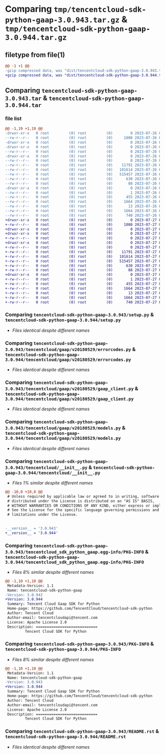 # Comparing `tmp/tencentcloud-sdk-python-gaap-3.0.943.tar.gz` & `tmp/tencentcloud-sdk-python-gaap-3.0.944.tar.gz`

## filetype from file(1)

```diff
@@ -1 +1 @@
-gzip compressed data, was "dist/tencentcloud-sdk-python-gaap-3.0.943.tar", last modified: Wed Jul 26 00:37:53 2023, max compression
+gzip compressed data, was "dist/tencentcloud-sdk-python-gaap-3.0.944.tar", last modified: Thu Jul 27 02:16:09 2023, max compression
```

## Comparing `tencentcloud-sdk-python-gaap-3.0.943.tar` & `tencentcloud-sdk-python-gaap-3.0.944.tar`

### file list

```diff
@@ -1,19 +1,19 @@
-drwxr-xr-x   0 root         (0) root         (0)        0 2023-07-26 00:37:53.000000 tencentcloud-sdk-python-gaap-3.0.943/
--rw-r--r--   0 root         (0) root         (0)     1008 2023-07-26 00:37:53.000000 tencentcloud-sdk-python-gaap-3.0.943/setup.py
-drwxr-xr-x   0 root         (0) root         (0)        0 2023-07-26 00:37:53.000000 tencentcloud-sdk-python-gaap-3.0.943/tencentcloud/
-drwxr-xr-x   0 root         (0) root         (0)        0 2023-07-26 00:37:53.000000 tencentcloud-sdk-python-gaap-3.0.943/tencentcloud/gaap/
--rw-r--r--   0 root         (0) root         (0)        0 2023-07-26 00:37:53.000000 tencentcloud-sdk-python-gaap-3.0.943/tencentcloud/gaap/__init__.py
-drwxr-xr-x   0 root         (0) root         (0)        0 2023-07-26 00:37:53.000000 tencentcloud-sdk-python-gaap-3.0.943/tencentcloud/gaap/v20180529/
--rw-r--r--   0 root         (0) root         (0)        0 2023-07-26 00:37:53.000000 tencentcloud-sdk-python-gaap-3.0.943/tencentcloud/gaap/v20180529/__init__.py
--rw-r--r--   0 root         (0) root         (0)    11791 2023-07-26 00:37:53.000000 tencentcloud-sdk-python-gaap-3.0.943/tencentcloud/gaap/v20180529/errorcodes.py
--rw-r--r--   0 root         (0) root         (0)   101614 2023-07-26 00:37:53.000000 tencentcloud-sdk-python-gaap-3.0.943/tencentcloud/gaap/v20180529/gaap_client.py
--rw-r--r--   0 root         (0) root         (0)   515457 2023-07-26 00:37:53.000000 tencentcloud-sdk-python-gaap-3.0.943/tencentcloud/gaap/v20180529/models.py
--rw-r--r--   0 root         (0) root         (0)      630 2023-07-26 00:37:53.000000 tencentcloud-sdk-python-gaap-3.0.943/tencentcloud/__init__.py
--rw-r--r--   0 root         (0) root         (0)       88 2023-07-26 00:37:53.000000 tencentcloud-sdk-python-gaap-3.0.943/setup.cfg
-drwxr-xr-x   0 root         (0) root         (0)        0 2023-07-26 00:37:53.000000 tencentcloud-sdk-python-gaap-3.0.943/tencentcloud_sdk_python_gaap.egg-info/
--rw-r--r--   0 root         (0) root         (0)        1 2023-07-26 00:37:53.000000 tencentcloud-sdk-python-gaap-3.0.943/tencentcloud_sdk_python_gaap.egg-info/dependency_links.txt
--rw-r--r--   0 root         (0) root         (0)      455 2023-07-26 00:37:53.000000 tencentcloud-sdk-python-gaap-3.0.943/tencentcloud_sdk_python_gaap.egg-info/SOURCES.txt
--rw-r--r--   0 root         (0) root         (0)     1664 2023-07-26 00:37:53.000000 tencentcloud-sdk-python-gaap-3.0.943/tencentcloud_sdk_python_gaap.egg-info/PKG-INFO
--rw-r--r--   0 root         (0) root         (0)       13 2023-07-26 00:37:53.000000 tencentcloud-sdk-python-gaap-3.0.943/tencentcloud_sdk_python_gaap.egg-info/top_level.txt
--rw-r--r--   0 root         (0) root         (0)     1664 2023-07-26 00:37:53.000000 tencentcloud-sdk-python-gaap-3.0.943/PKG-INFO
--rw-r--r--   0 root         (0) root         (0)      740 2023-07-26 00:37:53.000000 tencentcloud-sdk-python-gaap-3.0.943/README.rst
+drwxr-xr-x   0 root         (0) root         (0)        0 2023-07-27 02:16:09.000000 tencentcloud-sdk-python-gaap-3.0.944/
+-rw-r--r--   0 root         (0) root         (0)     1008 2023-07-27 02:16:09.000000 tencentcloud-sdk-python-gaap-3.0.944/setup.py
+drwxr-xr-x   0 root         (0) root         (0)        0 2023-07-27 02:16:09.000000 tencentcloud-sdk-python-gaap-3.0.944/tencentcloud/
+drwxr-xr-x   0 root         (0) root         (0)        0 2023-07-27 02:16:09.000000 tencentcloud-sdk-python-gaap-3.0.944/tencentcloud/gaap/
+-rw-r--r--   0 root         (0) root         (0)        0 2023-07-27 02:16:09.000000 tencentcloud-sdk-python-gaap-3.0.944/tencentcloud/gaap/__init__.py
+drwxr-xr-x   0 root         (0) root         (0)        0 2023-07-27 02:16:09.000000 tencentcloud-sdk-python-gaap-3.0.944/tencentcloud/gaap/v20180529/
+-rw-r--r--   0 root         (0) root         (0)        0 2023-07-27 02:16:09.000000 tencentcloud-sdk-python-gaap-3.0.944/tencentcloud/gaap/v20180529/__init__.py
+-rw-r--r--   0 root         (0) root         (0)    11791 2023-07-27 02:16:09.000000 tencentcloud-sdk-python-gaap-3.0.944/tencentcloud/gaap/v20180529/errorcodes.py
+-rw-r--r--   0 root         (0) root         (0)   101614 2023-07-27 02:16:09.000000 tencentcloud-sdk-python-gaap-3.0.944/tencentcloud/gaap/v20180529/gaap_client.py
+-rw-r--r--   0 root         (0) root         (0)   515457 2023-07-27 02:16:09.000000 tencentcloud-sdk-python-gaap-3.0.944/tencentcloud/gaap/v20180529/models.py
+-rw-r--r--   0 root         (0) root         (0)      630 2023-07-27 02:16:09.000000 tencentcloud-sdk-python-gaap-3.0.944/tencentcloud/__init__.py
+-rw-r--r--   0 root         (0) root         (0)       88 2023-07-27 02:16:09.000000 tencentcloud-sdk-python-gaap-3.0.944/setup.cfg
+drwxr-xr-x   0 root         (0) root         (0)        0 2023-07-27 02:16:09.000000 tencentcloud-sdk-python-gaap-3.0.944/tencentcloud_sdk_python_gaap.egg-info/
+-rw-r--r--   0 root         (0) root         (0)        1 2023-07-27 02:16:09.000000 tencentcloud-sdk-python-gaap-3.0.944/tencentcloud_sdk_python_gaap.egg-info/dependency_links.txt
+-rw-r--r--   0 root         (0) root         (0)      455 2023-07-27 02:16:09.000000 tencentcloud-sdk-python-gaap-3.0.944/tencentcloud_sdk_python_gaap.egg-info/SOURCES.txt
+-rw-r--r--   0 root         (0) root         (0)     1664 2023-07-27 02:16:09.000000 tencentcloud-sdk-python-gaap-3.0.944/tencentcloud_sdk_python_gaap.egg-info/PKG-INFO
+-rw-r--r--   0 root         (0) root         (0)       13 2023-07-27 02:16:09.000000 tencentcloud-sdk-python-gaap-3.0.944/tencentcloud_sdk_python_gaap.egg-info/top_level.txt
+-rw-r--r--   0 root         (0) root         (0)     1664 2023-07-27 02:16:09.000000 tencentcloud-sdk-python-gaap-3.0.944/PKG-INFO
+-rw-r--r--   0 root         (0) root         (0)      740 2023-07-27 02:16:09.000000 tencentcloud-sdk-python-gaap-3.0.944/README.rst
```

### Comparing `tencentcloud-sdk-python-gaap-3.0.943/setup.py` & `tencentcloud-sdk-python-gaap-3.0.944/setup.py`

 * *Files identical despite different names*

### Comparing `tencentcloud-sdk-python-gaap-3.0.943/tencentcloud/gaap/v20180529/errorcodes.py` & `tencentcloud-sdk-python-gaap-3.0.944/tencentcloud/gaap/v20180529/errorcodes.py`

 * *Files identical despite different names*

### Comparing `tencentcloud-sdk-python-gaap-3.0.943/tencentcloud/gaap/v20180529/gaap_client.py` & `tencentcloud-sdk-python-gaap-3.0.944/tencentcloud/gaap/v20180529/gaap_client.py`

 * *Files identical despite different names*

### Comparing `tencentcloud-sdk-python-gaap-3.0.943/tencentcloud/gaap/v20180529/models.py` & `tencentcloud-sdk-python-gaap-3.0.944/tencentcloud/gaap/v20180529/models.py`

 * *Files identical despite different names*

### Comparing `tencentcloud-sdk-python-gaap-3.0.943/tencentcloud/__init__.py` & `tencentcloud-sdk-python-gaap-3.0.944/tencentcloud/__init__.py`

 * *Files 1% similar despite different names*

```diff
@@ -10,8 +10,8 @@
 # Unless required by applicable law or agreed to in writing, software
 # distributed under the License is distributed on an "AS IS" BASIS,
 # WITHOUT WARRANTIES OR CONDITIONS OF ANY KIND, either express or implied.
 # See the License for the specific language governing permissions and
 # limitations under the License.
 
 
-__version__ = '3.0.943'
+__version__ = '3.0.944'
```

### Comparing `tencentcloud-sdk-python-gaap-3.0.943/tencentcloud_sdk_python_gaap.egg-info/PKG-INFO` & `tencentcloud-sdk-python-gaap-3.0.944/tencentcloud_sdk_python_gaap.egg-info/PKG-INFO`

 * *Files 8% similar despite different names*

```diff
@@ -1,10 +1,10 @@
 Metadata-Version: 1.1
 Name: tencentcloud-sdk-python-gaap
-Version: 3.0.943
+Version: 3.0.944
 Summary: Tencent Cloud Gaap SDK for Python
 Home-page: https://github.com/TencentCloud/tencentcloud-sdk-python
 Author: Tencent Cloud
 Author-email: tencentcloudapi@tencent.com
 License: Apache License 2.0
 Description: ============================
         Tencent Cloud SDK for Python
```

### Comparing `tencentcloud-sdk-python-gaap-3.0.943/PKG-INFO` & `tencentcloud-sdk-python-gaap-3.0.944/PKG-INFO`

 * *Files 8% similar despite different names*

```diff
@@ -1,10 +1,10 @@
 Metadata-Version: 1.1
 Name: tencentcloud-sdk-python-gaap
-Version: 3.0.943
+Version: 3.0.944
 Summary: Tencent Cloud Gaap SDK for Python
 Home-page: https://github.com/TencentCloud/tencentcloud-sdk-python
 Author: Tencent Cloud
 Author-email: tencentcloudapi@tencent.com
 License: Apache License 2.0
 Description: ============================
         Tencent Cloud SDK for Python
```

### Comparing `tencentcloud-sdk-python-gaap-3.0.943/README.rst` & `tencentcloud-sdk-python-gaap-3.0.944/README.rst`

 * *Files identical despite different names*

